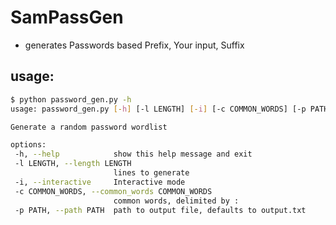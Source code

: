 # SamPassGen
 - generates Passwords based Prefix, Your input, Suffix
 
 ## usage:
 ```bash
 $ python password_gen.py -h
usage: password_gen.py [-h] [-l LENGTH] [-i] [-c COMMON_WORDS] [-p PATH]

Generate a random password wordlist

options:
  -h, --help            show this help message and exit
  -l LENGTH, --length LENGTH
                        lines to generate
  -i, --interactive     Interactive mode
  -c COMMON_WORDS, --common_words COMMON_WORDS
                        common words, delimited by :
  -p PATH, --path PATH  path to output file, defaults to output.txt

 
 ```
